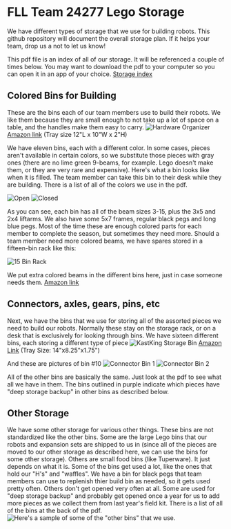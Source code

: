# FLL Team 24277 Lego Storage

We have different types of storage that we use for building robots. This github repository will document the overall storage plan. If it helps your team, drop us a not to let us know!

This pdf file is an index of all of our storage. It will be referenced a couple of times below. You may want to download the pdf to your computer so you can open it in an app of your choice.
[Storage index](https://github.com/FLL-Team-24277/FLL-Lego-Storage/blob/main/Lego%20Parts%20Bins.pdf)

## Colored Bins for Building
These are the bins each of our team members use to build their robots. We like them because they are small enough to not take up a lot of space on a table, and the handles make them easy to carry.
![Hardware Organizer](https://github.com/FLL-Team-24277/FLL-Lego-Storage/blob/main/Massca%20Hardware%20Organizer.jpg)
[Amazon link](https://www.amazon.com/gp/product/B07GN29LXD) (Tray size 12"L x 10"W x 2"H)

We have eleven bins, each with a different color. In some cases, pieces aren't available in certain colors, so we substitute those pieces with gray ones (there are no lime green 9-beams, for example. Lego doesn't make them, or they are very rare and expensive). Here's what a bin looks like when it is filled. The team member can take this bin to their desk while they are building. There is a list of all of the colors we use in the pdf.

![Open](https://github.com/FLL-Team-24277/FLL-Lego-Storage/blob/main/Builder%20Color%20Bin%201.jpg)
![Closed](https://github.com/FLL-Team-24277/FLL-Lego-Storage/blob/main/Builder%20Color%20Bin%202.jpg)

As you can see, each bin has all of the beam sizes 3-15, plus the 3x5 and 2x4 liftarms. We also have some 5x7 frames, regular black pegs and long blue pegs. Most of the time these are enough colored parts for each member to complete the season, but sometimes they need more. Should a team member need more colored beams, we have spares stored in a fifteen-bin rack like this:

![15 Bin Rack](https://github.com/FLL-Team-24277/FLL-Lego-Storage/blob/main/15%20Bin%20Storage%20Rack%20Organizer.jpg)

We put extra colored beams in the different bins here, just in case someone needs them.
[Amazon link](https://www.amazon.com/dp/B09FFTTTJD)

## Connectors, axles, gears, pins, etc

Next, we have the bins that we use for storing all of the assorted pieces we need to build our robots. Normally these stay on the storage rack, or on a desk that is exclusively for looking through bins. We have sixteen different bins, each storing a different type of piece
![KastKing Storage Bin](https://github.com/FLL-Team-24277/FLL-Lego-Storage/blob/main/Kastking%20Tackle%20Box.jpg)
[Amazon Link](https://www.amazon.com/gp/product/B07JHBQC1G) (Tray Size: 14"x8.25"x1.75")

And these are pictures of bin #10
![Connector Bin 1](https://github.com/FLL-Team-24277/FLL-Lego-Storage/blob/main/Connector%20Bin%201.jpg)
![Connector Bin 2](https://github.com/FLL-Team-24277/FLL-Lego-Storage/blob/main/Connector%20Bin%202.jpg)

All of the other bins are basically the same. Just look at the pdf to see what all we have in them. The bins outlined in purple indicate which pieces have "deep storage backup" in other bins as described below.

## Other Storage

We have some other storage for various other things. These bins are not standardized like the other bins. Some are the large Lego bins that our robots and expansion sets are shipped to us in (since all of the pieces are moved to our other storage as described here, we can use the bins for some other storage). Others are small food bins (like Tuperware). It just depends on what it is. Some of the bins get used a lot, like the ones that hold our "H's" and "waffles". We have a bin for black pegs that team members can use to replenish thier build bin as needed, so it gets used pretty often. Others don't get opened very often at all. Some are used for "deep storage backup" and probably get opened once a year for us to add more pieces as we collect them from last year's field kit. There is a list of all of the bins at the back of the pdf.
![Here's a sample of some of the "other bins" that we use.](https://github.com/FLL-Team-24277/FLL-Lego-Storage/blob/main/Other%20Bins.jpg)
